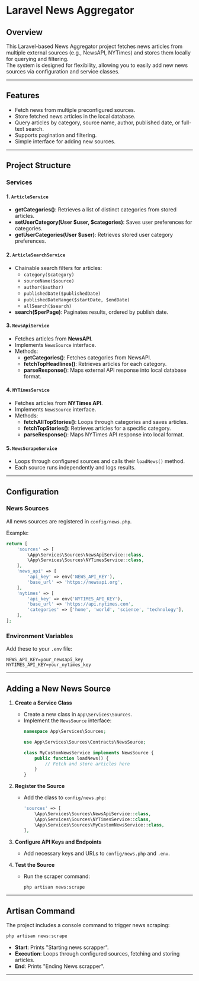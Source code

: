 # Laravel News Aggregator

## Overview
This Laravel-based News Aggregator project fetches news articles from multiple external sources (e.g., NewsAPI, NYTimes) and stores them locally for querying and filtering.  
The system is designed for flexibility, allowing you to easily add new news sources via configuration and service classes.

---

## Features
- Fetch news from multiple preconfigured sources.
- Store fetched news articles in the local database.
- Query articles by category, source name, author, published date, or full-text search.
- Supports pagination and filtering.
- Simple interface for adding new sources.

---

## Project Structure

### **Services**
#### 1. `ArticleService`
- **getCategories()**: Retrieves a list of distinct categories from stored articles.
- **setUserCategory(User $user, $categories)**: Saves user preferences for categories.
- **getUserCategories(User $user)**: Retrieves stored user category preferences.

#### 2. `ArticleSearchService`
- Chainable search filters for articles:
  - `category($category)`
  - `sourceName($source)`
  - `author($author)`
  - `publishedDate($publishedDate)`
  - `publishedDateRange($startDate, $endDate)`
  - `allSearch($search)`
- **search($perPage)**: Paginates results, ordered by publish date.

#### 3. `NewsApiService`
- Fetches articles from **NewsAPI**.
- Implements `NewsSource` interface.
- Methods:
  - **getCategories()**: Fetches categories from NewsAPI.
  - **fetchTopHeadlines()**: Retrieves articles for each category.
  - **parseResponse()**: Maps external API response into local database format.

#### 4. `NYTimesService`
- Fetches articles from **NYTimes API**.
- Implements `NewsSource` interface.
- Methods:
  - **fetchAllTopStories()**: Loops through categories and saves articles.
  - **fetchTopStories()**: Retrieves articles for a specific category.
  - **parseResponse()**: Maps NYTimes API response into local format.

#### 5. `NewsScrapeService`
- Loops through configured sources and calls their `loadNews()` method.
- Each source runs independently and logs results.

---

## Configuration

### **News Sources**
All news sources are registered in `config/news.php`.

Example:
```php
return [
    'sources' => [
        \App\Services\Sources\NewsApiService::class,
        \App\Services\Sources\NYTimesService::class,
    ],
    'news_api' => [
        'api_key' => env('NEWS_API_KEY'),
        'base_url' => 'https://newsapi.org',
    ],
    'nytimes' => [
        'api_key' => env('NYTIMES_API_KEY'),
        'base_url' => 'https://api.nytimes.com',
        'categories' => ['home', 'world', 'science', 'technology'],
    ],
];
```

### **Environment Variables**
Add these to your `.env` file:
```
NEWS_API_KEY=your_newsapi_key
NYTIMES_API_KEY=your_nytimes_key
```

---

## Adding a New News Source

1. **Create a Service Class**
   - Create a new class in `App\Services\Sources`.
   - Implement the `NewsSource` interface:
     ```php
     namespace App\Services\Sources;

     use App\Services\Sources\Contracts\NewsSource;

     class MyCustomNewsService implements NewsSource {
         public function loadNews() {
             // Fetch and store articles here
         }
     }
     ```

2. **Register the Source**
   - Add the class to `config/news.php`:
     ```php
     'sources' => [
         \App\Services\Sources\NewsApiService::class,
         \App\Services\Sources\NYTimesService::class,
         \App\Services\Sources\MyCustomNewsService::class,
     ],
     ```

3. **Configure API Keys and Endpoints**
   - Add necessary keys and URLs to `config/news.php` and `.env`.

4. **Test the Source**
   - Run the scraper command:
     ```bash
     php artisan news:scrape
     ```

---

## Artisan Command
The project includes a console command to trigger news scraping:

```bash
php artisan news:scrape
```
- **Start**: Prints "Starting news scrapper".
- **Execution**: Loops through configured sources, fetching and storing articles.
- **End**: Prints "Ending News scrapper".

---
